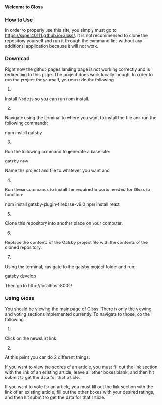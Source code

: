 #### Welcome to Gloss

### How to Use

In order to properly use this site, you simply must go to https://super40111.github.io/Gloss/. It is not recommended to clone the repository yourself and run it through the command line without any additional application because it will not work.

### Download

Right now the github pages landing page is not working correctly and is redirecting to this page. The project does work locally though. In order to run the project for yourself, you must do the following

1.
Install Node.js so you can run npm install.

2.
Navigate using the terminal to where you want to install the file and run the following commands:

npm install gatsby

3.
Run the following command to generate a base site:

gatsby new

Name the project and file to whatever you want and 

4.
Run these commands to install the required imports needed for Gloss to function:

npm install gatsby-plugin-firebase-v9.0
npm install react

5.
Clone this repository into another place on your computer.

6. 
Replace the contents of the Gatsby project file with the contents of the cloned repository.

7.
Using the terminal, navigate to the gatsby project folder and run:

gatsby develop

Then go to http://localhost:8000/

### Using Gloss

You should be viewing the main page of Gloss. There is only the viewing and voting sections implemented currently. To navigate to those, do the following:

1.
Click on the newsList link.

2.
At this point you can do 2 different things:

If you want to view the scores of an article, you must fill out the link section with the link of an existing article, leave all other boxes blank, and then hit submit to get the data for that article.

If you want to vote for an article, you must fill out the link section with the link of an existing article, fill out the other boxes with your desired ratings, and then hit submit to get the data for that article.





